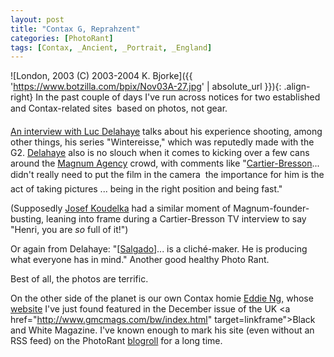 ```yaml
---
layout: post
title: "Contax G, Reprahzent"
categories: [PhotoRant]
tags: [Contax, _Ancient, _Portrait, _England]
---
```



![London, 2003 (C) 2003-2004 K. Bjorke]({{ 'https://www.botzilla.com/bpix/Nov03A-27.jpg' | absolute_url }}){: .align-right}
In the past couple of days I've run across notices for two established and Contax-related sites &#151; based on photos, not gear.

<a href="http://www.guardian.co.uk/arts/features/story/0,11710,1134509,00.html">An interview with Luc Delahaye</a> talks about his experience shooting, among other things, his series "Wintereisse," which was reputedly made with the G2. <a href="http://www.magnumphotos.com/c/htm/TreePf_MAG.aspx?Stat=Photographers_Portfolio&E=29YL53IQ2XU">Delahaye</a> also is no slouch when it comes to kicking over a few cans around the <a href="http://www.magnumphotos.com">Magnum Agency</a> crowd, with comments like "<a href="http://www.magnumphotos.com/c/htm/TreePf_MAG.aspx?Stat=Photographers_Portfolio&E=29YL53IQ1W7">Cartier-Bresson</a>... didn't really need to put the film in the camera &#151; the importance for him is the act of taking pictures ... being in the right position and being fast." 

(Supposedly <a href="http://www.magnumphotos.com/c/htm/TreePf_MAG.aspx?Stat=Photographers_Portfolio&E=29YL53UIS@8">Josef Koudelka</a> had a similar moment of Magnum-founder-busting, leaning into frame during a Cartier-Bresson TV interview to say "Henri, you are <i>so</i> full of it!")

Or again from Delahaye: "[<a href="http://www.terra.com.br/sebastiaosalgado/">Salgado</a>]...  is a clich&eacute;-maker. He is producing what everyone has in mind." Another good healthy Photo Rant.

Best of all, the photos are terrific.

On the other side of the planet is our own Contax homie <a href="http://contaxg.com/user.php?id=1023" rel="colleague">Eddie Ng,</a> whose <a href="http://www.walkeast.com/">website</a> I've just found featured in the December issue of the UK <a href="http://www.gmcmags.com/bw/index.html" target=linkframe">Black and White Magazine.</a> I've known enough to mark his site (even without an RSS feed) on the PhotoRant <a href="/blog/archives.html">blogroll</a> for a long time.
